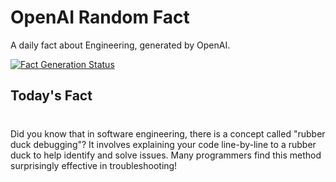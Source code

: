 
# OpenAI Random Fact
A daily fact about Engineering, generated by OpenAI.

[![Fact Generation Status](https://github.com/MarioVidoni/openai-daily-fact/actions/workflows/main.yml/badge.svg)](https://github.com/MarioVidoni/openai-daily-fact/actions/workflows/main.yml)

## Today's Fact
# 
Did you know that in software engineering, there is a concept called "rubber duck debugging"? It involves explaining your code line-by-line to a rubber duck to help identify and solve issues. Many programmers find this method surprisingly effective in troubleshooting!